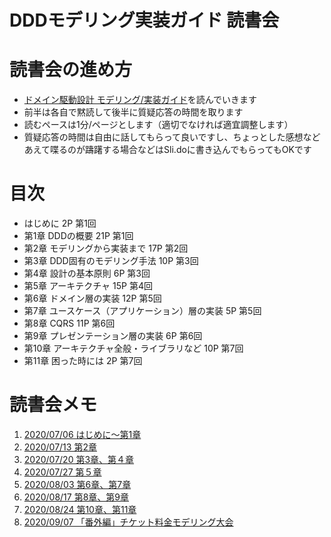 # DDDモデリング実装ガイド 読書会

# 読書会の進め方
- [ドメイン駆動設計 モデリング/実装ガイド](https://booth.pm/ja/items/1835632)を読んでいきます
- 前半は各自で黙読して後半に質疑応答の時間を取ります
- 読むペースは1分/ページとします（適切でなければ適宜調整します）
- 質疑応答の時間は自由に話してもらって良いですし、ちょっとした感想などあえて喋るのが躊躇する場合などはSli.doに書き込んでもらってもOKです

# 目次
- はじめに 2P 第1回
- 第1章 DDDの概要 21P 第1回
- 第2章 モデリングから実装まで 17P 第2回
- 第3章 DDD固有のモデリング手法 10P 第3回
- 第4章 設計の基本原則 6P 第3回
- 第5章 アーキテクチャ 15P  第4回
- 第6章 ドメイン層の実装 12P  第5回
- 第7章 ユースケース（アプリケーション）層の実装 5P 第5回
- 第8章 CQRS 11P 第6回
- 第9章 プレゼンテーション層の実装 6P 第6回
- 第10章 アーキテクチャ全般・ライブラリなど 10P 第7回
- 第11章 困った時には 2P 第7回

# 読書会メモ
1. [2020/07/06 はじめに〜第1章](https://github.com/bookreadking/ddd-modeling-impplementation-guilde/issues/1)
1. [2020/07/13 第2章](https://github.com/bookreadking/ddd-modeling-impplementation-guilde/issues/2)
1. [2020/07/20 第3章、第４章](https://github.com/bookreadking/ddd-modeling-impplementation-guilde/issues/3)
1. [2020/07/27 第５章](https://github.com/bookreadking/ddd-modeling-impplementation-guilde/issues/4)
1. [2020/08/03 第6章、第7章](https://github.com/bookreadking/ddd-modeling-impplementation-guilde/issues/5)
1. [2020/08/17 第8章、第9章](https://github.com/bookreadking/ddd-modeling-impplementation-guilde/issues/6)
1. [2020/08/24 第10章、第11章](https://github.com/bookreadking/ddd-modeling-impplementation-guilde/issues/7)
1. [2020/09/07 「番外編」チケット料金モデリング大会](https://github.com/bookreadking/ddd-modeling-impplementation-guilde/issues/8)
